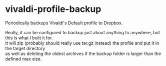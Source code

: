 # vivaldi-profile-backup
Periodically backups Vivaldi's Default profile to Dropbox.

Really, it can be configured to backup just about anything to anywhere, but this is what I built it for.  
It will zip (probably should really use tar.gz instead) the profile and put it in the target directory  
as well as deleting the oldest archives if the backup folder is larger than the defined max size.
